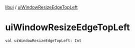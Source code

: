 [libui](index.md) / [uiWindowResizeEdgeTopLeft](./ui-window-resize-edge-top-left.md)

# uiWindowResizeEdgeTopLeft

`val uiWindowResizeEdgeTopLeft: Int`